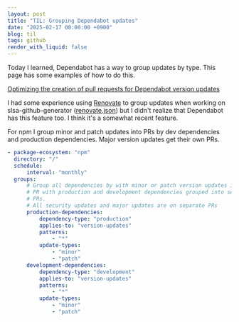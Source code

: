 ```yaml
---
layout: post
title: "TIL: Grouping Dependabot updates"
date: "2025-02-17 00:00:00 +0900"
blog: til
tags: github
render_with_liquid: false
---
```


Today I learned, Dependabot has a way to group updates by type. This page has some examples of how to do this.

[Optimizing the creation of pull requests for Dependabot version updates](https://docs.github.com/en/code-security/dependabot/dependabot-version-updates/optimizing-pr-creation-version-updates)

I had some experience using [Renovate](https://www.mend.io/renovate/) to group
updates when working on slsa-github-generator
([renovate.json](https://github.com/slsa-framework/slsa-github-generator/blob/main/renovate.json))
but I didn't realize that Dependabot has this feature too. I think it's a
somewhat recent feature.

For npm I group minor and patch updates into PRs by dev dependencies and production dependencies. Major version updates get their own PRs.

```yaml
- package-ecosystem: "npm"
  directory: "/"
  schedule:
      interval: "monthly"
  groups:
      # Group all dependencies by with minor or patch version updates into one
      # PR with production and development dependencies grouped into separate
      # PRs.
      # All security updates and major updates are on separate PRs
      production-dependencies:
          dependency-type: "production"
          applies-to: "version-updates"
          patterns:
              - "*"
          update-types:
              - "minor"
              - "patch"
      development-dependencies:
          dependency-type: "development"
          applies-to: "version-updates"
          patterns:
              - "*"
          update-types:
              - "minor"
              - "patch"
```
